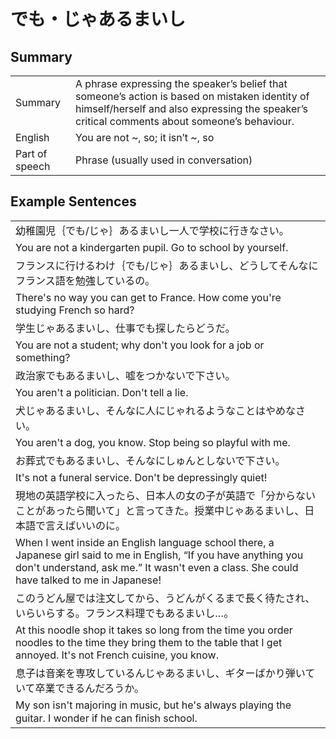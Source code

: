# でも・じゃあるまいし

## Summary

<table><tr>   <td>Summary</td>   <td>A phrase expressing the speaker’s belief that someone’s action is based on mistaken identity of himself/herself and also expressing the speaker’s critical comments about someone’s behaviour.</td></tr><tr>   <td>English</td>   <td>You are not ~, so; it isn’t ~, so</td></tr><tr>   <td>Part of speech</td>   <td>Phrase (usually used in conversation)</td></tr></table>

## Example Sentences

<table><tr><td>幼稚園児｛でも/じゃ｝あるまいし一人で学校に行きなさい。</td></tr><tr><td>You are not a kindergarten pupil. Go to school by yourself.</td></tr><tr><td>フランスに行けるわけ｛でも/じゃ｝あるまいし、どうしてそんなにフランス語を勉強しているの。</td></tr><tr><td>There's no way you can get to France. How come you're studying French so hard?</td></tr><tr><td>学生じゃあるまいし、仕事でも探したらどうだ。</td></tr><tr><td>You are not a student; why don't you look for a job or something?</td></tr><tr><td>政治家でもあるまいし、嘘をつかないで下さい。</td></tr><tr><td>You aren't a politician. Don't tell a lie.</td></tr><tr><td>犬じゃあるまいし、そんなに人にじゃれるようなことはやめなさい。</td></tr><tr><td>You aren't a dog, you know. Stop being so playful with me.</td></tr><tr><td>お葬式でもあるまいし、そんなにしゅんとしないで下さい。</td></tr><tr><td>It's not a funeral service. Don't be depressingly quiet!</td></tr><tr><td>現地の英語学校に入ったら、日本人の女の子が英語で「分からないことがあったら聞いて」と言ってきた。授業中じゃあるまいし、日本語で言えばいいのに。</td></tr><tr><td>When I went inside an English language school there, a Japanese girl said to me in English, &ldquo;If you have anything you don't understand, ask me.&rdquo; It wasn't even a class. She could have talked to me in Japanese!</td></tr><tr><td>このうどん屋では注文してから、うどんがくるまで長く待たされ、いらいらする。フランス料理でもあるまいし…。</td></tr><tr><td>At this noodle shop it takes so long from the time you order noodles to the time they bring them to the table that I get annoyed. It's not French cuisine, you know.</td></tr><tr><td>息子は音楽を専攻しているんじゃあるまいし、ギターばかり弾いていて卒業できるんだろうか。</td></tr><tr><td>My son isn't majoring in music, but he's always playing the guitar. I wonder if he can ﬁnish school.</td></tr></table>

